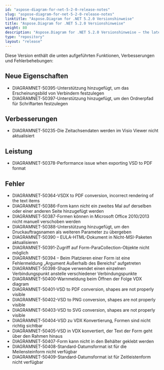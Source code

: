 ```yaml
---
id: "aspose-diagram-for-net-5-2-0-release-notes"
slug: "aspose-diagram-for-net-5-2-0-release-notes"
linktitle: "Aspose.Diagram for .NET 5.2.0 Versionshinweise"
title: "Aspose.Diagram for .NET 5.2.0 Versionshinweise"
weight: 80
description: "Aspose.Diagram for .NET 5.2.0 Versionshinweise – the latest updates and fixes."
type: "repository"
layout: "release"
---
```

Diese Version enthält die unten aufgeführten Funktionen, Verbesserungen und Fehlerbehebungen:
## **Neue Eigenschaften**
- DIAGRAMNET-50395-Unterstützung hinzugefügt, um das Erscheinungsbild von Verbindern festzulegen
- DIAGRAMNET-50397-Unterstützung hinzugefügt, um den Ordnerpfad für Schriftarten festzulegen
## **Verbesserungen**
- DIAGRAMNET-50235-Die Zeitachsendaten werden im Visio Viewer nicht aktualisiert
## **Leistung**
- DIAGRAMNET-50378-Performance issue when exporting VSD to PDF format
## **Fehler**
- DIAGRAMNET-50364-VSDX to PDF conversion, incorrect rendering of the text items
- DIAGRAMNET-50386-Form kann nicht ein zweites Mal auf derselben oder einer anderen Seite hinzugefügt werden
- DIAGRAMNET-50387-Formen können in Microsoft Office 2010/2013 nicht manuell verschoben werden
- DIAGRAMNET-50388-Unterstützung hinzugefügt, um den Druckauftragsnamen als weiteren Parameter zu übergeben
- DIAGRAMNET-50390 – EULA-HTML-Dokument in Nicht-MSI-Paketen aktualisieren
- DIAGRAMNET-50391-Zugriff auf Form-ParaCollection-Objekte nicht möglich
- DIAGRAMNET-50394 – Beim Platzieren einer Form ist eine Fehlermeldung „Argument Außerhalb des Bereichs“ aufgetreten
- DIAGRAMNET-50398-Shape verwendet einen einzelnen Verbindungspunkt anstelle verschiedener Verbindungspunkte
- DIAGRAMNET-50400-Warnmeldung beim Öffnen der Folge VDX diagram
- DIAGRAMNET-50401-VSD to PDF conversion, shapes are not properly visible
- DIAGRAMNET-50402-VSD to PNG conversion, shapes are not properly visible
- DIAGRAMNET-50403-VSD to SVG conversion, shapes are not properly visible
- DIAGRAMNET-50404-VSD zu VDX Konvertierung, Formen sind nicht richtig sichtbar
- DIAGRAMNET-50405-VSD in VDX konvertiert, der Text der Form geht über den Rahmen hinaus
- DIAGRAMNET-50407-Form kann nicht in den Behälter geklebt werden
- DIAGRAMNET-50408-Standard-Datumsformat ist für die Meilensteinform nicht verfügbar
- DIAGRAMNET-50409-Standard-Datumsformat ist für Zeitleistenform nicht verfügbar
